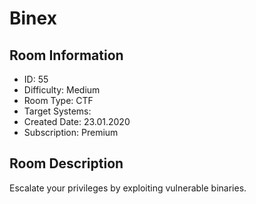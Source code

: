 ﻿# Binex

## Room Information
- ID: 55
- Difficulty: Medium
- Room Type: CTF
- Target Systems: 
- Created Date: 23.01.2020
- Subscription: Premium

## Room Description
Escalate your privileges by exploiting vulnerable binaries.
